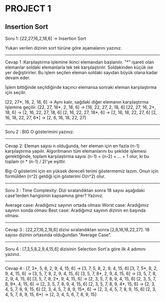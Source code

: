  # PROJECT 1
## Insertion Sort 
Soru 1: [22,27,16,2,18,6] -> Insertion Sort

Yukarı verilen dizinin sort türüne göre aşamalarını yazınız.

--------------------------------------------

Cevap 1 :Karşılaştırma işlemine ikinci elemandan başlanılır. "*" işareti olan elemanlar soldaki elemanlarla tek tek karşılaştırılır. Soldakinden küçük ise yer değiştirirler. Bu işlem seçilen eleman soldaki sayıdan büyük olana kadar devam eder.

İşlem bittiğinde seçildiğinde kaçıncı elemansa sonraki eleman karşılaştırma için seçilir.

[22, 27*, 16, 2, 18, 6] -> Aynı kalır, sağdaki diğer elemanın karşılaştırma işlemine geçilir.
[22, 27, 16*, 2, 18, 6] -> [16, 22, 27, 2, 18, 6]
[22, 27, 16, 2*, 18, 6] -> [2, 16, 22, 27, 18, 6]
[2, 16, 22, 27, 18*, 6] -> [2, 16, 18, 22, 27, 6]
[2, 16, 18, 22, 27, 6*] -> [2, 6, 16, 18, 22, 27]

-------------------------------------------------
Soru 2 : BIG O gösterimini yazınız.

--------------------------------------------

Cevap 2: Eleman sayısı n olduğunda, her eleman için en fazla (n-1) karşılaştırma yapılır. Algoritmanın tüm elemanlarını bu şekilde işlemesi gerektiğinde, toplam karşılaştırma sayısı (n-1) + (n-2) + ... + 1 olur, ki bu toplam (n * (n-1) / 2)'ye eşittir.

Big-O gösterimi için en yüksek dereceli terimi göstermemiz lazım. Onun için formülden (n^2) geldiği için gösterimi O(n^2) olur.

----------------------------------------

Soru 3 : Time Complexity: Dizi sıralandıktan sonra 18 sayısı aşağıdaki case'lerden hangisinin kapsamına girer? Yazınız.

Average case: Aradığımız sayının ortada olması
Worst case: Aradığımız sayının sonda olması
Best case: Aradığımız sayının dizinin en başında olması.

--------------------------------------------

Cevap 3 : [22,27,16,2,18,6] dizisi sıralandıktan sonra [2,6,16,18,22,27]. 18 sayısıı dizinin ortasında olduğundan "Average Case".

----------------------------------------------

Soru 4 : [7,3,5,8,2,9,4,15,6] dizisinin Selection Sort'a göre ilk 4 adımını yazınız.

---------------------------------------------

Cevap 4 : 
[7, 3*, 5, 8, 2, 9, 4, 15, 6] -> [3, 7, 5, 8, 2, 9, 4, 15, 6]
[3, 7, 5*, 8, 2, 9, 4, 15, 6] -> [3, 5, 7, 8, 2, 9, 4, 15, 6]
[3, 5, 7, 8*, 2, 9, 4, 15, 6] -> [3, 5, 7, 8, 2, 9, 4, 15, 6]
[3, 5, 7, 8, 2*, 9, 4, 15, 6] -> [2, 3, 5, 7, 8, 9, 4, 15, 6]
[2, 3, 5, 7, 8, 9*, 4, 15, 6] -> [2, 3, 5, 7, 8, 9, 4, 15, 6]
[2, 3, 5, 7, 8, 9, 4*, 15, 6] -> [2, 3, 4, 5, 7, 8, 9, 15, 6]
[2, 3, 4, 5, 7, 8, 9, 15*, 6] -> [2, 3, 4, 5, 7, 8, 9, 15, 6]
[2, 3, 4, 5, 7, 8, 9, 15, 6*] -> [2, 3, 4, 5, 6, 7, 8, 9, 15]
